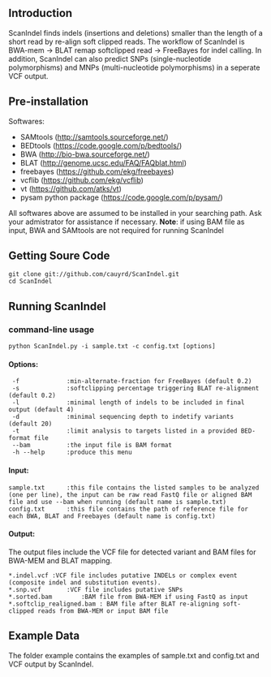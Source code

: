 Introduction
------------
ScanIndel finds indels (insertions and deletions) smaller than the length of a short read by re-align soft clipped reads. The workflow of ScanIndel is BWA-mem -> BLAT remap softclipped read -> FreeBayes for indel calling. In addition, ScanIndel can also predict SNPs (single-nucleotide polymorphisms) and MNPs (multi-nucleotide polymorphisms) in a seperate VCF output.

Pre-installation
----------------
Softwares:
* SAMtools (http://samtools.sourceforge.net/)
* BEDtools (https://code.google.com/p/bedtools/)
* BWA (http://bio-bwa.sourceforge.net/) 
* BLAT (http://genome.ucsc.edu/FAQ/FAQblat.html)
* freebayes (https://github.com/ekg/freebayes)
* vcflib (https://github.com/ekg/vcflib) 
* vt (https://github.com/atks/vt)
* pysam python package (https://code.google.com/p/pysam/)

All softwares above are assumed to be installed in your searching path. Ask your admistrator for assistance if necessary. 
__Note__: if using BAM file as input, BWA and SAMtools are not required for running ScanIndel

Getting Soure Code
------------------
	git clone git://github.com/cauyrd/ScanIndel.git
	cd ScanIndel
Running ScanIndel
-----------------
### command-line usage
	python ScanIndel.py -i sample.txt -c config.txt [options]
#### Options:
	 -f				:min-alternate-fraction for FreeBayes (default 0.2)
	 -s  			:softclipping percentage triggering BLAT re-alignment (default 0.2)
	 -l  			:minimal length of indels to be included in final output (default 4)
	 -d  			:minimal sequencing depth to indetify variants (default 20)
	 -t  			:limit analysis to targets listed in a provided BED-format file
	 --bam 			:the input file is BAM format
	 -h --help 		:produce this menu
#### Input:
	sample.txt    	:this file contains the listed samples to be analyzed (one per line), the input can be raw read FastQ file or aligned BAM file and use --bam when running (default name is sample.txt)
	config.txt    	:this file contains the path of reference file for each BWA, BLAT and Freebayes (default name is config.txt)
#### Output:
The output files include the VCF file for detected variant and BAM files for BWA-MEM and BLAT mapping.

	*.indel.vcf	:VCF file includes putative INDELs or complex event (composite indel and substitution events).
	*.snp.vcf		:VCF file includes putative SNPs
	*.sorted.bam		:BAM file from BWA-MEM if using FastQ as input
	*.softclip_realigned.bam : BAM file after BLAT re-aligning soft-clipped reads from BWA-MEM or input BAM file
Example Data
------------
The folder example contains the examples of sample.txt and config.txt and VCF output by ScanIndel.

